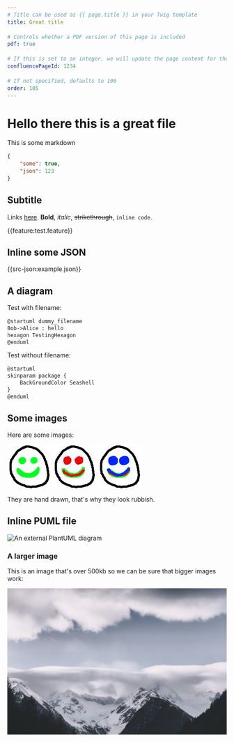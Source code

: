 ```yaml
---
# Title can be used as {{ page.title }} in your Twig template
title: Great title

# Controls whether a PDF version of this page is included
pdf: true

# If this is set to an integer, we will update the page content for the corresponding Confluence page
confluencePageId: 1234

# If not specified, defaults to 100
order: 105
---
```

# Hello there this is a great file

This is some markdown

```json
{
    "some": true,
    "json": 123
}
```

## Subtitle

Links [here](https://www.google.com). **Bold**, _italic_, ~~strikethrough~~, `inline code`.

{{feature:test.feature}}

## Inline some JSON

{{src-json:example.json}}

## A diagram

Test with filename:

```puml
@startuml dummy_filename
Bob->Alice : hello
hexagon TestingHexagon
@enduml
```

Test without filename:

```puml
@startuml
skinparam package {
    BackGroundColor Seashell
}
@enduml
```

## Some images

Here are some images:

![A smiley face in PNG](./smile.png)
![A smiley face in JPG](./smile.jpg)
![A smiley face in GIF](./smile.gif)

They are hand drawn, that's why they look rubbish.

## Inline PUML file

![An external PlantUML diagram](./external-diagram.puml)

### A larger image

This is an image that's over 500kb so we can be sure that bigger images work:

![A snowy mountain](./large-image.jpeg)
